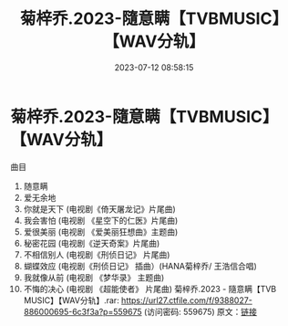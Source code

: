 ﻿---
title: 菊梓乔.2023-隨意瞒【TVBMUSIC】【WAV分轨】
date: 2023-07-12 08:58:15
categories: WAV车载音乐、镜像
tags: 华语中文
---
# 菊梓乔.2023-隨意瞒【TVBMUSIC】【WAV分轨】

曲目
01. 随意瞒
02. 爱无余地
03. 你就是天下 (电视剧《倚天屠龙记》片尾曲)
04. 我会害怕 (电视剧 《星空下的仁医》片尾曲)
05. 爱很美丽 (电视剧 《爱美丽狂想曲》主题曲)
06. 秘密花园 (电视剧《逆天奇案》片尾曲)
07. 不相信别人 (电视剧《刑侦日记》 片尾曲)
08. 蝴蝶效应 (电视剧《刑侦日记》 插曲）(HANA菊梓乔/ 王浩信合唱)
09. 我就像从前 (电视剧 《梦华录》 主题曲)
10. 不悔的决心 (电视剧 《超能使者》 片尾曲)
菊梓乔.2023 - 隨意瞒【TVB MUSIC】【WAV分轨】.rar: https://url27.ctfile.com/f/9388027-886000695-6c3f3a?p=559675
(访问密码: 559675)
原文：[链接](https://blog.sina.com.cn/s/blog_1647c7e76010312o3.html)